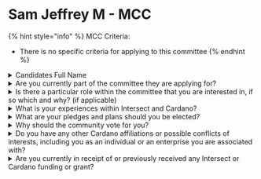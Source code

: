 # Sam Jeffrey M - MCC

{% hint style="info" %}
MCC Criteria:

* There is no specific criteria for applying to this committee
{% endhint %}

<details>

<summary>Candidates Full Name</summary>

Sam Jeffrey M

</details>



<details>

<summary>Are you currently part of the committee they are applying for?</summary>

No

</details>



<details>

<summary>Is there a particular role within the committee that you are interested in, if so which and why? (if applicable)</summary>

Developer Relations

</details>



<details>

<summary>What is your experiences within Intersect and Cardano?</summary>

I have been building on Cardano for over 5 years. I started as a Blockchain Developer at Gimbalabs, then served as the CTO of Nucast. I am also the VP of Engineering at TrivolveTech. We have introduced Cardano to thousands of developers in India through Cardanocodex and brought an Indian state government onto Cardano to build their forensics management solution. Additionally, I have played a pivotal role in several successful Cardano projects. I have led and delivered the technology for 10+ successful projects funded by Catalyst.

</details>



<details>

<summary>What are your pledges and plans should you be elected?</summary>

I will onboard more young and talented developers from India and foster a thriving Cardano developer community in the country.

</details>



<details>

<summary>Why should the community vote for you?</summary>

I am a young developer myself, having participated in developer programs since the age of 12. I was awarded the Presidential Award for Innovation by the Government of India in 2021. I have been building on Cardano for the past 5 years, and I remain actively involved in both national and regional developer communities.

</details>



<details>

<summary>Do you have any other Cardano affiliations or possible conflicts of interests, including you as an individual or an enterprise you are associated with?</summary>

No

</details>



<details>

<summary>Are you currently in receipt of or previously received any Intersect or Cardano funding or grant?</summary>

Yes to travel to Consitutional Convention, as I got elected as the second delegate in India.

</details>
